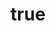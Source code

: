 ---
language: es
layout: blog-categorias
category: articulos-categorias
title: 
  es: La ciudad para todos
  en: The city is for everybody
permalink: /blog/ciudad-para-todos/
slug: ciudad-para-todos

subtitulo:
  es: "#ciudadparatodos"
  en: "#ciudadparatodos"
descripcion: 
  es: Esta es una descripcion de la categoría en castellano
  en: This is a description of the category in english
subscripcion:
  es: "Subscríbete a la #ciudadparatodos"
  en: "Subscribe to #ciudadparatodos"

template: dark
---